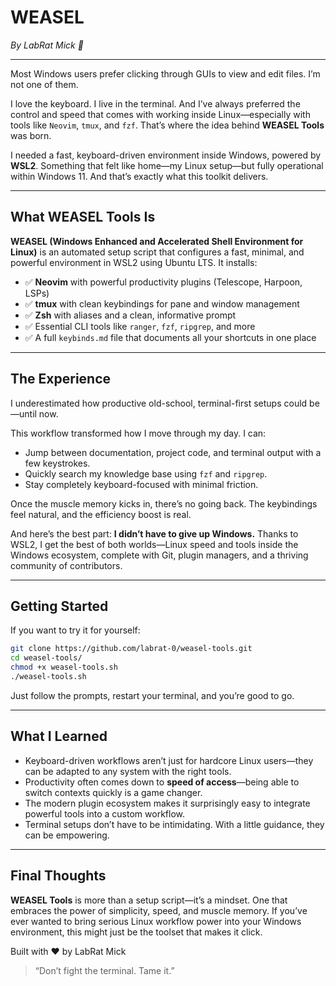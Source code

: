 
# WEASEL
*By LabRat Mick 🐀*

---

Most Windows users prefer clicking through GUIs to view and edit files. I’m not one of them.

I love the keyboard. I live in the terminal. And I’ve always preferred the control and speed that comes with working inside Linux—especially with tools like `Neovim`, `tmux`, and `fzf`. That’s where the idea behind **WEASEL Tools** was born.

I needed a fast, keyboard-driven environment inside Windows, powered by **WSL2**. Something that felt like home—my Linux setup—but fully operational within Windows 11. And that’s exactly what this toolkit delivers.

---

## What WEASEL Tools Is

**WEASEL (Windows Enhanced and Accelerated Shell Environment for Linux)** is an automated setup script that configures a fast, minimal, and powerful environment in WSL2 using Ubuntu LTS. It installs:

- ✅ **Neovim** with powerful productivity plugins (Telescope, Harpoon, LSPs)
- ✅ **tmux** with clean keybindings for pane and window management
- ✅ **Zsh** with aliases and a clean, informative prompt
- ✅ Essential CLI tools like `ranger`, `fzf`, `ripgrep`, and more
- ✅ A full `keybinds.md` file that documents all your shortcuts in one place

---

## The Experience

I underestimated how productive old-school, terminal-first setups could be—until now.

This workflow transformed how I move through my day. I can:
- Jump between documentation, project code, and terminal output with a few keystrokes.
- Quickly search my knowledge base using `fzf` and `ripgrep`.
- Stay completely keyboard-focused with minimal friction.

Once the muscle memory kicks in, there’s no going back. The keybindings feel natural, and the efficiency boost is real.

And here’s the best part: **I didn’t have to give up Windows.** Thanks to WSL2, I get the best of both worlds—Linux speed and tools inside the Windows ecosystem, complete with Git, plugin managers, and a thriving community of contributors.

---

## Getting Started

If you want to try it for yourself:

```bash
git clone https://github.com/labrat-0/weasel-tools.git
cd weasel-tools/
chmod +x weasel-tools.sh
./weasel-tools.sh
```

Just follow the prompts, restart your terminal, and you’re good to go.

---

## What I Learned

- Keyboard-driven workflows aren’t just for hardcore Linux users—they can be adapted to any system with the right tools.
- Productivity often comes down to **speed of access**—being able to switch contexts quickly is a game changer.
- The modern plugin ecosystem makes it surprisingly easy to integrate powerful tools into a custom workflow.
- Terminal setups don’t have to be intimidating. With a little guidance, they can be empowering.

---

## Final Thoughts

**WEASEL Tools** is more than a setup script—it’s a mindset. One that embraces the power of simplicity, speed, and muscle memory. If you’ve ever wanted to bring serious Linux workflow power into your Windows environment, this might just be the toolset that makes it click.

Built with ❤️ by LabRat Mick

> “Don’t fight the terminal. Tame it.”
